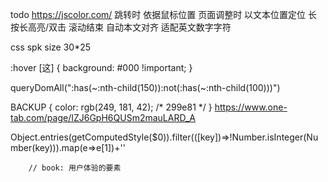 todo
https://jscolor.com/
跳转时 依据鼠标位置
页面调整时 以文本位置定位
长按长高亮/双击
滚动结束 自动本文对齐
适配英文数字字符

css spk
size 30*25

:hover [这] {
    background: #000 !important;
}

queryDomAll(":has(~:nth-child(150)):not(:has(~:nth-child(100)))")


BACKUP {
    color: rgb(249, 181, 42);
    /* 299e81 */
}
https://www.one-tab.com/page/IZJ6GpH6QUSm2mauLARD_A



Object.entries(getComputedStyle($0)).filter(([key])=>!Number.isInteger(Number(key))).map(e=>e[1])+''



        // book: 用户体验的要素